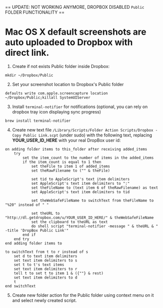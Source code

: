 == UPDATE: NOT WORKING ANYMORE, DROPBOX DISABLED `Public` FOLDER FUNCTIONALITY ==

# Mac OS X default screenshots are auto uploaded to Dropbox with direct link.

1) Create if not exists Public folder inside Dropbox:

`mkdir ~/Dropbox/Public`

2) Set your screenshot location to Dropbox's Public folder

`defaults write com.apple.screencapture location ~/Dropbox/Public;killall SystemUIServer`

3) Install `terminal-notifier` for notifications (optional, you can rely on dropbox tray icon displaying sync progress)

`brew install terminal-notifier`

4) Create new text file `/Library/Scripts/Folder Action Scripts/Dropbox - Copy Public Link.scpt` (under sudo) with the following text, replacing **YOUR_USER_ID_HERE** with your real DropBox user id:
```
on adding folder items to this_folder after receiving added_items
	try
		set the item_count to the number of items in the added_items
		if the item_count is equal to 1 then
			set theFile to item 1 of added_items
			set theRawFilename to ("" & theFile)
			
			set tid to AppleScript's text item delimiters
			set AppleScript's text item delimiters to ":"
			set theFileName to (text item 6 of theRawFilename) as text
			set AppleScript's text item delimiters to tid
			
			set theWebSafeFileName to switchText from theFileName to "%20" instead of " "
			
			set theURL to "http://dl.getdropbox.com/u/YOUR_USER_ID_HERE/" & theWebSafeFileName
			set the clipboard to theURL as text
			do shell script "terminal-notifier -message " & theURL & " -title 'DropBox Public Link'"
		end if
	end try
end adding folder items to

to switchText from t to r instead of s
	set d to text item delimiters
	set text item delimiters to s
	set t to t's text items
	set text item delimiters to r
	tell t to set t to item 1 & ({""} & rest)
	set text item delimiters to d
	t
end switchText
```

5) Create new folder action for the Public folder using context menu on it and select newly created script.
